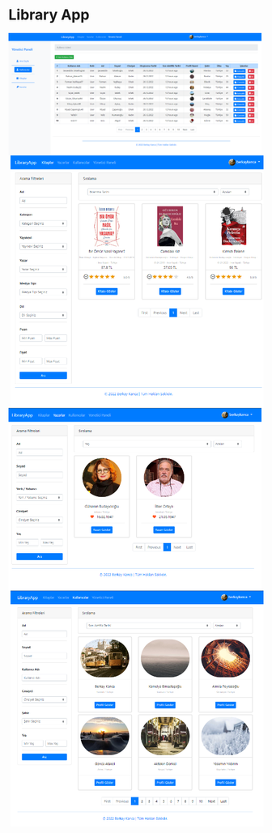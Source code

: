 # Library App

<p><img width="500" align="left" src="OtherFiles/Screenshoots/UserDashboard.png" alt="Dashboard" />
  <img width="500" align="right" src="OtherFiles/Screenshoots/Books.png" alt="Books" /></p>
<p><img width="500" align="left" src="OtherFiles/Screenshoots/Authors.png" alt="Authors" />
<img width="500" align="right" src="OtherFiles/Screenshoots/Users.png" alt="Users" /></p>
